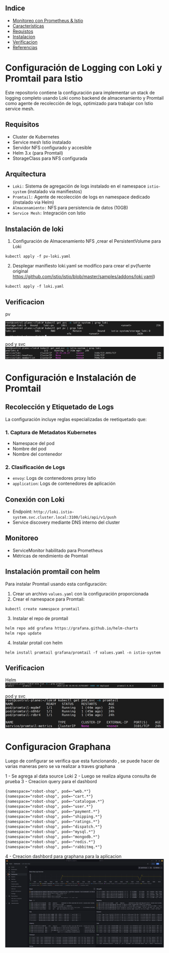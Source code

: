 ## Indice
* [Monitoreo con Prometheus & Istio](#item1)
* [Características](#item2)
* [Requistos](#item3)
* [Instalacion](#item4)
* [Verificacion](#item5)
* [Referencias](#item6)

<a name="item1"></a>

# Configuración de Logging con Loki y Promtail para Istio

Este repositorio contiene la configuración para implementar un stack de logging completo usando Loki como backend de almacenamiento y Promtail como agente de recolección de logs, optimizado para trabajar con Istio service mesh.

## Requisitos 

- Cluster de Kubernetes
- Service mesh Istio instalado
- Servidor NFS configurado y accesible
- Helm 3.x (para Promtail)
- StorageClass para NFS configurada

## Arquitectura

- `Loki:` Sistema de agregación de logs instalado en el namespace `istio-system` (instalado via manifiestos)
- `Promtail:` Agente de recolección de logs en namespace dedicado (instalado via Helm)
- `Almacenamiento:` NFS para persistencia de datos (10GB)
- `Service Mesh:` Integración con Istio

## Instalación de loki

1. Configuración de Almacenamiento NFS ,crear el PersistentVolume para Loki
```
kubectl apply -f pv-loki.yaml
```
2. Desplegar manifiesto loki.yaml se modifico para crear el pv(fuente original https://github.com/istio/istio/blob/master/samples/addons/loki.yaml)
```
kubectl apply -f loki.yaml
```
## Verificacion

pv

![loki-1](https://github.com/Andherson333333/robot-shop/blob/master/image/robot-shop-loki-3.png)

pod y svc
![loki-1](https://github.com/Andherson333333/robot-shop/blob/master/image/robot-shop-loki-2.png)



# Configuración e Instalación de Promtail

## Recolección y Etiquetado de Logs

La configuración incluye reglas especializadas de reetiquetado que:

### 1. Captura de Metadatos Kubernetes
- Namespace del pod
- Nombre del pod 
- Nombre del contenedor

### 2. Clasificación de Logs
- `envoy`: Logs de contenedores proxy Istio
- `application`: Logs de contenedores de aplicación

## Conexión con Loki

- Endpoint: `http://loki.istio-system.svc.cluster.local:3100/loki/api/v1/push`
- Service discovery mediante DNS interno del cluster

## Monitoreo

- ServiceMonitor habilitado para Prometheus
- Métricas de rendimiento de Promtail

## Instalación promtail con helm

Para instalar Promtail usando esta configuración:
1. Crear un archivo `values.yaml` con la configuración proporcionada
2. Crear el namespace para Promtail:
```
kubectl create namespace promtail
```
3. Instalar el repo de promtail
```
helm repo add grafana https://grafana.github.io/helm-charts
helm repo update
```
4. Instalar protail con helm
```
helm install promtail grafana/promtail -f values.yaml -n istio-system
```
## Verificacion 

 Helm
![promtail-1](https://github.com/Andherson333333/robot-shop/blob/master/image/robot-shop-promtail-2.png)

pod y svc
![promtail-2](https://github.com/Andherson333333/robot-shop/blob/master/image/robot-shop-promtail-1.png)

# Configuracion Graphana

Luego de configurar se verifica que esta funcionando , se puede hacer de varias maneras pero se va realizar a traves graphana 

1 - Se agrega al data source Loki
2 - Luego se realiza alguna consulta de prueba
3 - Creacion query para el dashbord
```
{namespace="robot-shop", pod=~"web.*"}
{namespace="robot-shop", pod=~"cart.*"}
{namespace="robot-shop", pod=~"catalogue.*"}
{namespace="robot-shop", pod=~"user.*"}
{namespace="robot-shop", pod=~"payment.*"}
{namespace="robot-shop", pod=~"shipping.*"}
{namespace="robot-shop", pod=~"ratings.*"}
{namespace="robot-shop", pod=~"dispatch.*"}
{namespace="robot-shop", pod=~"mysql.*"}
{namespace="robot-shop", pod=~"mongodb.*"}
{namespace="robot-shop", pod=~"redis.*"}
{namespace="robot-shop", pod=~"rabbitmq.*"}
```
4 - Creacion dashbord para graphana para la aplicacion
![graphana-1](https://github.com/Andherson333333/robot-shop/blob/master/image/robot-shop-loki-1.png)






